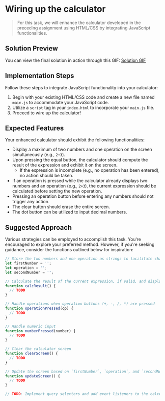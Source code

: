 # Wiring up the calculator

> For this task, we will enhance the calculator developed in the preceding assignment using HTML/CSS by integrating JavaScript functionalities.

## Solution Preview

You can view the final solution in action through this GIF: [Solution GIF](https://i.imgur.com/YpdPMem.mp4)

## Implementation Steps

Follow these steps to integrate JavaScript functionality into your calculator:

1. Begin with your existing HTML/CSS code and create a new file named `main.js` to accommodate your JavaScript code.
2. Utilize a `script` tag in your `index.html` to incorporate your `main.js` file.
3. Proceed to wire up the calculator!

## Expected Features

Your enhanced calculator should exhibit the following functionalities:

- Display a maximum of two numbers and one operation on the screen simultaneously (e.g., `2+3`).
- Upon pressing the equal button, the calculator should compute the result of the expression and exhibit it on the screen.
  - If the expression is incomplete (e.g., no operation has been entered), no action should be taken.
- If an operation is pressed while the calculator already displays two numbers and an operation (e.g., `2+3`), the current expression should be calculated before setting the new operation.
- Pressing an operation button before entering any numbers should not trigger any action.
- The clear button should erase the entire screen.
- The dot button can be utilized to input decimal numbers.

## Suggested Approach

Various strategies can be employed to accomplish this task. You're encouraged to explore your preferred method. However, if you're seeking guidance, consider the functions outlined below for inspiration:

```javascript
// Store the two numbers and one operation as strings to facilitate character addition as users interact with the calculator
let firstNumber = '';
let operation = '';
let secondNumber = '';

// Calculate the result of the current expression, if valid, and display it on the screen
function calcResult() {
  // TODO
}

// Handle operations when operation buttons (+, -, /, *) are pressed
function operationPressed(op) {
  // TODO
}

// Handle numeric input
function numberPressed(number) {
  // TODO
}

// Clear the calculator screen
function clearScreen() {
  // TODO
}

// Update the screen based on `firstNumber`, `operation`, and `secondNumber`
function updateScreen() {
  // TODO
}

// TODO: Implement query selectors and add event listeners to the calculator buttons

